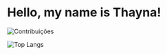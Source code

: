 # Hello, my name is Thayna!

![Contribuições](https://quickchart.io/chart?c={type:'line',data:{labels:['Jan','Feb','Mar'],datasets:[{label:'Contribuições',data:[10,20,15]}]}})

![Top Langs](https://github-readme-stats.vercel.app/api/top-langs/?username=taykas&layout=compact&bg_color=00000000&title_color=622F98)
